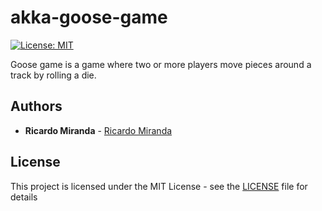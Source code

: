 # akka-goose-game

[![License: MIT](https://img.shields.io/badge/License-MIT-yellow.svg)](https://opensource.org/licenses/MIT)

Goose game is a game where two or more players move pieces around a track by rolling a die. 


## Authors
* **Ricardo Miranda** - [Ricardo Miranda](https://github.com/ricardomiranda)

## License
This project is licensed under the MIT License - see the [LICENSE](LICENSE) file for details
